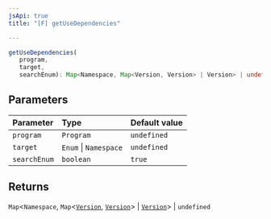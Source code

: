 ```yaml
---
jsApi: true
title: "[F] getUseDependencies"

---
```

```ts
getUseDependencies(
   program, 
   target, 
   searchEnum): Map<Namespace, Map<Version, Version> | Version> | undefined
```

## Parameters

| Parameter | Type | Default value |
| :------ | :------ | :------ |
| `program` | `Program` | `undefined` |
| `target` | `Enum` \| `Namespace` | `undefined` |
| `searchEnum` | `boolean` | `true` |

## Returns

`Map`<`Namespace`, `Map`<[`Version`](../interfaces/Version.md), [`Version`](../interfaces/Version.md)\> \| [`Version`](../interfaces/Version.md)\> \| `undefined`

